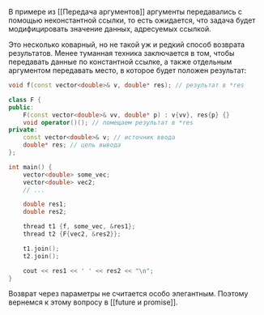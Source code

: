 В примере из [[Передача аргументов]] аргументы передавались с помощью неконстантной ссылки, то есть ожидается, что задача будет модифицировать значение данных, адресуемых ссылкой.

Это несколько коварный, но не такой уж и редкий способ возврата результатов. Менее туманная техника заключается в том, чтобы передавать данные по константной ссылке, а также отдельным аргументом передавать место, в которое будет положен результат:
```cpp
void f(const vector<double>& v, double* res); // результат в *res

class F {
public:
	F(const vector<double>& vv, double* p) : v{vv}, res{p} {}
	void operator()(); // помещаем результат в *res
private:
	const vector<double>& v; // источник ввода
	double* res; // цель вывода
};

int main() {
	vector<double> some_vec;
	vector<double> vec2;
	// ...

	double res1;
	double res2;

	thread t1 {f, some_vec, &res1};
	thread t2 {F{vec2, &res2}};

	t1.join();
	t2.join();

	cout << res1 << ' ' << res2 << "\n";
}
```

Возврат через параметры не считается особо элегантным. Поэтому вернемся к этому вопросу в [[future и promise]].